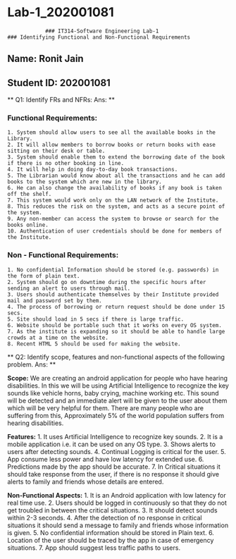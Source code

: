 # Lab-1_202001081

                ### IT314-Software Engineering Lab-1
    ### Identifying Functional and Non-Functional Requirements

## Name: Ronit Jain
## Student ID: 202001081

** Q1: Identify FRs and NFRs:
Ans: **

### Functional Requirements:
    1. System should allow users to see all the available books in the Library.
    2. It will allow members to borrow books or return books with ease sitting on their desk or table.
    3. System should enable them to extend the borrowing date of the book if there is no other booking in line.
    4. It will help in doing day-to-day book transactions.
    5. The Librarian would know about all the transactions and he can add books to the system which are new in the library.
    6. He can also change the availability of books if any book is taken off the shelf.
    7. This system would work only on the LAN network of the Institute.
    8. This reduces the risk on the system, and acts as a secure point of the system.
    9. Any non-member can access the system to browse or search for the books online.
    10. Authentication of user credentials should be done for members of the Institute.

### Non - Functional Requirements:
    1. No confidential Information should be stored (e.g. passwords) in the form of plain text.
    2. System should go on downtime during the specific hours after sending an alert to users through mail.
    3. Users should authenticate themselves by their Institute provided mail and password set by them.
    4. The process of borrowing or return request should be done under 15 secs.
    5. Site should load in 5 secs if there is large traffic.
    6. Website should be portable such that it works on every OS system.
    7. As the institute is expanding so it should be able to handle large crowds at a time on the website.
    8. Recent HTML 5 should be used for making the website.

** Q2: Identify scope, features and non-functional aspects of the following problem.
Ans: **

**Scope:** We are creating an android application for people who have hearing disabilities. In this we will be using Artificial Intelligence to recognize the key sounds like vehicle horns, baby crying, machine working etc. This sound will be detected and an immediate alert will be given to the user about them which will be very helpful for them. There are many people who are suffering from this, Approximately 5% of the world population suffers from hearing disabilities.

**Features:**
    1. It uses Artificial Intelligence to recognize key sounds.
    2. It is a mobile application i.e. it can be used on any OS type.
    3. Shows alerts to users after detecting sounds.
    4. Continual Logging is critical for the user.
    5. App consume less power and have low latency for extended use.
    6. Predictions made by the app should be accurate.
    7. In Critical situations it should take response from the user, if there is no response it should give alerts to family and friends whose details are entered.

**Non-Functional Aspects:**
    1. It is an Android application with low latency for real time use.
    2. Users should be logged in continuously so that they do not get troubled in between the critical situations.
    3. It should detect sounds within 2-3 seconds.
    4. After the detection of no response in critical situations it should send a message to family and friends whose information is given.
    5. No confidential information should be stored in Plain text.
    6. Location of the user should be traced by the app in case of emergency situations.
    7. App should suggest less traffic paths to users.


